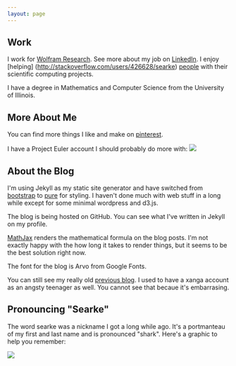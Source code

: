 ```yaml
---
layout: page
---
```


## Work

I work for [Wolfram Research](http://www.wolfram.com). See more about my job on [LinkedIn](http://www.linkedin.com/pub/sean-clarke/23/918/b5). I enjoy [helping] (http://stackoverflow.com/users/426628/searke) [people](http://community.wolfram.com/web/seanc/home?p_p_id=user_WAR_userportlet&p_p_lifecycle=0&p_p_state=normal&p_p_mode=view&p_p_col_id=column-1&p_p_col_count=1&tabs1=Discussions) with their scientific computing projects. 

I have a degree in Mathematics and Computer Science from the University of Illinois. 


## More About Me

You can find more things I like and make on [pinterest](http://www.pinterest.com/searke/likes/).

I have a Project Euler account I should probably do more with:
<img src="http://projecteuler.net/profile/searkeatgmail.com.png"/>

## About the Blog

I'm using Jekyll as my static site generator and have switched from [bootstrap](http://twitter.github.io/bootstrap/) to [pure](http://purecss.io/) for styling. I haven't done much with web stuff in a long while except for some minimal wordpress and d3.js.

The blog is being hosted on GitHub. You can see what I've written in Jekyll on my profile.

[MathJax](http://www.mathjax.org) renders the mathematical formula on the blog posts. I'm not exactly happy with the how long it takes to render things, but it seems to be the best solution right now.

The font for the blog is Arvo from Google Fonts.

You can still see my really old <a href="http://searke.blogspot.com/">previous blog</a>. I used to have a xanga account as an angsty teenager as well. You cannot see that becaue it's embarrasing.

## Pronouncing "Searke"
The word searke was a nickname I got a long while ago. It's a portmanteau of my first and last name and is pronounced "shark". Here's a graphic to help you remember:

<img src="http://4.bp.blogspot.com/_nn5tlxdDx54/S5_o-oLYilI/AAAAAAAAACM/9Ahj7s6hE_Q/S1600-R/flowRoot2434.png"/>
